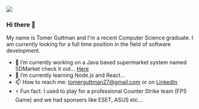 ![](https://komarev.com/ghpvc/?username=tomerguttman)
### Hi there 👋
My name is Tomer Guttman and I'm a recent Computer Science graduate.
I am currently looking for a full time position in the field of software development.


<!--
**tomerguttman/tomerguttman** is a ✨ _special_ ✨ repository because its `README.md` (this file) appears on your GitHub profile.
<!-- - 💬 Ask me about ... -->


- 🔭 I’m currently working on a Java based supermarket system named SDMarket check it out... [Here](https://github.com/tomerguttman/SDMarket)
- 🌱 I’m currently learning Node.js and React...
- 📫 How to reach me: tomerguttman27@gmail.com or on [LinkedIn](https://www.linkedin.com/in/tomergut/)
- ⚡ Fun fact: I used to play for a professional Counter Strike team (FPS Game) and we had sponsers like ESET, ASUS etc...

